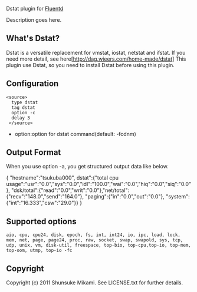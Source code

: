 Dstat plugin for [Fluentd](http://fluentd.org)

Description goes here.

## What's Dstat?

Dstat is a versatile replacement for vmstat, iostat, netstat and ifstat.
If you need more detail, see here[http://dag.wieers.com/home-made/dstat]
This plugin use Dstat, so you need to install Dstat before using this plugin.

## Configuration

```
<source>
  type dstat
  tag dstat
  option -c
  delay 3
 </source>
```

* option:option for dstat command(default: -fcdnm)

## Output Format

When you use option -a, you get structured output data like below.

  {
  "hostname":"tsukuba000",
   dstat":{"total cpu usage":"usr":"0.0","sys":"0.0","idl":"100.0","wai":"0.0","hiq":"0.0","siq":"0.0"},
           "dsk/total":{"read":"0.0","writ":"0.0"},"net/total":{"recv":"148.0","send":"164.0"},
           "paging":{"in":"0.0","out":"0.0"},
           "system":{"int":"16.333","csw":"29.0"}}
  }

## Supported options

```
aio, cpu, cpu24, disk, epoch, fs, int, int24, io, ipc, load, lock, mem, net, page, page24, proc, raw, socket, swap, swapold, sys, tcp, udp, unix, vm, disk-util, freespace, top-bio, top-cpu,top-io, top-mem, top-oom, utmp, top-io -fc
```

## Copyright

Copyright (c) 2011 Shunsuke Mikami. See LICENSE.txt for
further details.

